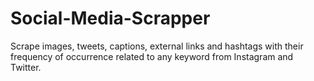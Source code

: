 # Social-Media-Scrapper
Scrape images, tweets, captions, external links and hashtags with their frequency of occurrence related to any keyword from Instagram and Twitter.
